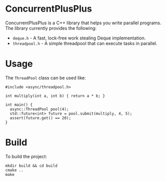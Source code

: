 # ConcurrentPlusPlus
ConcurrentPlusPlus is a C++ library that helps you write parallel programs. The library currently provides the following:
- `deque.h` - A fast, lock-free work stealing Deque implementation.
- `threadpool.h` - A simple threadpool that can execute tasks in parallel.

# Usage
The `ThreadPool` class can be used like:
```
#include <async/threadpool.h>

int multiply(int a, int b) { return a * b; }

int main() {
  async::ThreadPool pool(4);
  std::future<int> future = pool.submit(multiply, 4, 5);
  assert(future.get() == 20);
}
```

# Build
To build the project:
```
mkdir build && cd build
cmake ..
make
```
